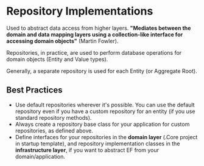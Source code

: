 # Repository Implementations

Used to abstract data access from higher layers. **"Mediates between the domain and data mapping layers using a collection-like interface for accessing domain objects"** (Martin Fowler).

Repositories, in practice, are used to perform database operations for domain objects (Entity and Value types). 

Generally, a separate repository is used for each Entity (or Aggregate Root).

## Best Practices

- Use default repositories wherever it's possible. You can use the default repository even if you have a custom repository for an entity (if you use standard repository methods).
- Always create a repository base class for your application for custom repositories, as defined above.
- Define interfaces for your repositories in the **domain layer** (.Core project in startup template), and repository implementation classes in the **infrastructure layer**, if you want to abstract EF from your domain/application.
